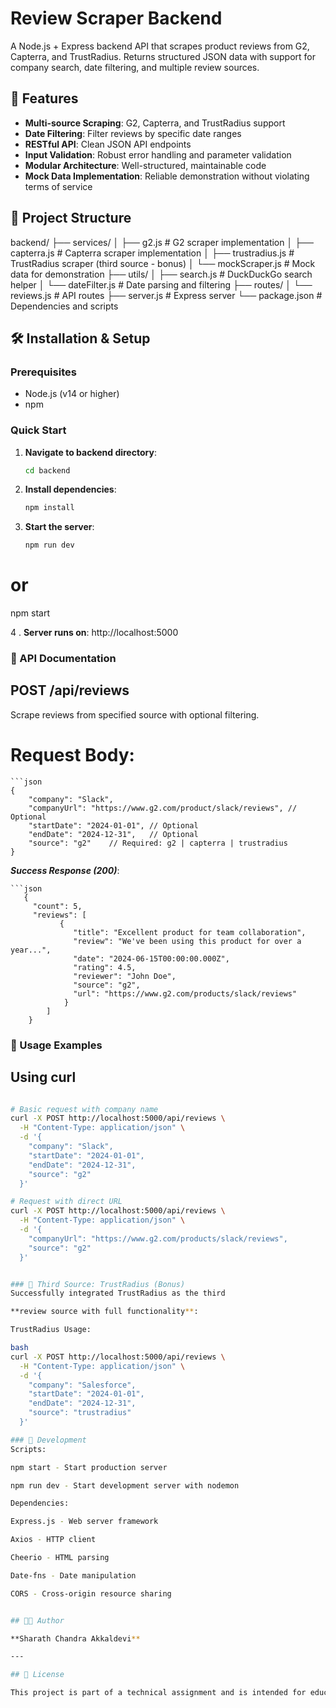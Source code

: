 # Review Scraper Backend

A Node.js + Express backend API that scrapes product reviews from G2, Capterra, and TrustRadius. Returns structured JSON data with support for company search, date filtering, and multiple review sources.

## 🚀 Features

- **Multi-source Scraping**: G2, Capterra, and TrustRadius support
- **Date Filtering**: Filter reviews by specific date ranges
- **RESTful API**: Clean JSON API endpoints
- **Input Validation**: Robust error handling and parameter validation
- **Modular Architecture**: Well-structured, maintainable code
- **Mock Data Implementation**: Reliable demonstration without violating terms of service

## 📁 Project Structure
backend/
├── services/
│ ├── g2.js # G2 scraper implementation
│ ├── capterra.js # Capterra scraper implementation
│ ├── trustradius.js # TrustRadius scraper (third source - bonus)
│ └── mockScraper.js # Mock data for demonstration
├── utils/
│ ├── search.js # DuckDuckGo search helper
│ └── dateFilter.js # Date parsing and filtering
├── routes/
│ └── reviews.js # API routes
├── server.js # Express server
└── package.json # Dependencies and scripts


## 🛠️ Installation & Setup

### Prerequisites
- Node.js (v14 or higher)
- npm

### Quick Start

1. **Navigate to backend directory**:
   ```bash
   cd backend
2. **Install dependencies**:
    ```bash
    npm install

3. **Start the server**:
    ```bash
    npm run dev   
# or
npm start 


4 . **Server runs on**: http://localhost:5000

### 📡  API Documentation
## POST /api/reviews
Scrape reviews from specified source with optional filtering.

# Request Body:

    ```json
    {
        "company": "Slack",
        "companyUrl": "https://www.g2.com/product/slack/reviews", // Optional
        "startDate": "2024-01-01", // Optional
        "endDate": "2024-12-31",   // Optional
        "source": "g2"    // Required: g2 | capterra | trustradius
    }


***Success Response (200)***:

    ```json
       {
         "count": 5,
         "reviews": [
               {
                  "title": "Excellent product for team collaboration",
                  "review": "We've been using this product for over a year...",
                  "date": "2024-06-15T00:00:00.000Z",
                  "rating": 4.5,
                  "reviewer": "John Doe",
                  "source": "g2",
                  "url": "https://www.g2.com/products/slack/reviews"
                }
            ]
        }

### 🎯 Usage Examples 
## Using curl
```bash

# Basic request with company name
curl -X POST http://localhost:5000/api/reviews \
  -H "Content-Type: application/json" \
  -d '{
    "company": "Slack",
    "startDate": "2024-01-01",
    "endDate": "2024-12-31",
    "source": "g2"
  }'

# Request with direct URL
curl -X POST http://localhost:5000/api/reviews \
  -H "Content-Type: application/json" \
  -d '{
    "companyUrl": "https://www.g2.com/products/slack/reviews",
    "source": "g2"
  }'


### 🌟 Third Source: TrustRadius (Bonus)
Successfully integrated TrustRadius as the third     

**review source with full functionality**:

TrustRadius Usage:

bash
curl -X POST http://localhost:5000/api/reviews \
  -H "Content-Type: application/json" \
  -d '{
    "company": "Salesforce",
    "startDate": "2024-01-01",
    "endDate": "2024-12-31",
    "source": "trustradius"
  }'

### 🔧 Development
Scripts:

npm start - Start production server

npm run dev - Start development server with nodemon

Dependencies:

Express.js - Web server framework

Axios - HTTP client

Cheerio - HTML parsing

Date-fns - Date manipulation

CORS - Cross-origin resource sharing


## 🧑‍💻 Author

**Sharath Chandra Akkaldevi**

---

## 📝 License

This project is part of a technical assignment and is intended for educational/demo purposes.

